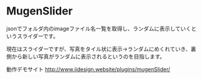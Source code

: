# MugenSlider
jsonでフォルダ内のimageファイル名一覧を取得し、ランダムに表示していくというスライダーです。

現在はスライダーですが、写真をタイル状に表示→ランダムにめくれていき、裏側から新しい写真がランダムに表示されるというのを目指します。

動作デモサイト
http://www.iidesign.website/plugins/mugenSlider/

